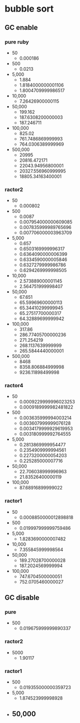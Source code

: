 # bubble sort

## GC enable
### pure ruby
- 50
  - 0.000186
- 500
  - 0.0213
- 5,000
  - 1.884
  - 1.8184000000001106
  - 1.8004709999986517
- 10,000
  - 7.26426900000115
- 50,000
  - 199.162
  - 187.6308200000003
  - 187.246711
- 100,000
  - 825.02
  - 761.7486869999993
  - 764.0306389999969
- 500,000
  - 20995
  - 20816.472171
  - 22043.94956800001
  - 20327.556960999995
  - 18805.34163400001

### ractor2
- 50
  - 0.000802
- 500
  - 0.0087
  - 0.007954000000609085
  - 0.007835999989765696
  - 0.007706000003963709
- 5,000
  - 0.657
  - 0.6503169999996317
  - 0.6364090000006399
  - 0.6334590000005846
  - 0.6327279999986786
  - 0.6294269999998505
- 10,000
  - 2.573889000001145
  - 2.564751999998407
- 50,000
  - 67.651
  - 65.59969600000113
  - 65.34410299999945
  - 65.27517700000317
  - 64.32889699999942
- 100,000
  - 317.86
  - 286.77405700000236
  - 271.254219
  - 268.1137639999999
  - 265.5844440000001
- 500,000
  - 8468
  - 8358.806884999998
  - 9236.11898499998

### ractor4
- 50
  - 0.0009229999996023253
  - 0.0009189999982481822
- 500
  - 0.003635999994003214
  - 0.003607999999076128
  - 0.0034179999929619953
  - 0.003180999992764555
- 5,000
  - 0.2813869999954477
  - 0.2354909999994561
  - 0.2273200000054203
  - 0.225285000007716
- 50,000
  - 22.706038999996963
  - 21.83526400000119
- 100,000
  - 87.68916899999022

### ractor1
- 50
  - 0.0008850000012898818
- 500
  - 0.019997999999759486
- 5,000
  - 1.8283690000007482
- 10,000
  - 7.355845999998564
- 50,000
  - 189.27028700000028
  - 187.2024569999994
- 100,000
  - 747.6704500000051
  - 752.0705460000027

## GC disable
### pure
- 500
  - 0.019675999999890337

### ractor2
- 5000
  - 1.90117

### ractor1
- 500
  - 0.019355000000359723
- 5,000
  - 1.874523999998928
- 50,000
  - 
